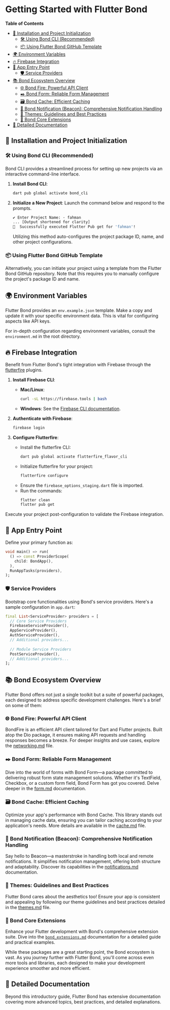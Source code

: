 # Getting Started with Flutter Bond

  
 **Table of Contents**
- [🚀 Installation and Project Initialization](#🚀-installation-and-project-initialization)
  - [🛠️ Using Bond CLI (Recommended)](#🛠️-using-bond-cli-recommended)
  - [📦 Using Flutter Bond GitHub Template](#📦-using-flutter-bond-github-template)
- [🌍 Environment Variables](#🌍-environment-variables)
- [🔥 Firebase Integration](#🔥-firebase-integration)
- [🚪 App Entry Point](#🚪-app-entry-point)
  - [🛡️ Service Providers](#🛡️-service-providers)
- [📚 Bond Ecosystem Overview](#📚-bond-ecosystem-overview)
  - [🌐 Bond Fire: Powerful API Client](#🌐-bond-fire-powerful-api-client)
  - [✒️ Bond Form: Reliable Form Management](#✒️-bond-form-reliable-form-management)
  - [🗃️ Bond Cache: Efficient Caching](#🗃️-bond-cache-efficient-caching)
  - [🔔 Bond Notification (Beacon): Comprehensive Notification Handling](#🔔-bond-notification-beacon-comprehensive-notification-handling)
  - [🎨 Themes: Guidelines and Best Practices](#🎨-themes-guidelines-and-best-practices)
  - [🧩 Bond Core Extensions](#🧩-bond-core-extensions)
- [📖 Detailed Documentation](#📖-detailed-documentation)


## 🚀 Installation and Project Initialization

### 🛠️ Using Bond CLI (Recommended)

Bond CLI provides a streamlined process for setting up new projects via an interactive command-line interface.

1. **Install Bond CLI**:
   ```bash
   dart pub global activate bond_cli
   ```

2. **Initialize a New Project**:
   Launch the command below and respond to the prompts.
 
   ```bash
   ✔ Enter Project Name: · fahman
   ... [Output shortened for clarity]
   🎉  Successfully executed Flutter Pub get for 'fahman'!
   ```

   Utilizing this method auto-configures the project package ID, name, and other project configurations.

### 📦 Using Flutter Bond GitHub Template

Alternatively, you can initiate your project using a template from the Flutter Bond GitHub repository. Note that this requires you to manually configure the project's package ID and name.

## 🌍 Environment Variables

Flutter Bond provides an `env.example.json` template. Make a copy and update it with your specific environment data. This is vital for configuring aspects like API keys.

For in-depth configuration regarding environment variables, consult the `environment.md` in the root directory.

## 🔥 Firebase Integration

Benefit from Flutter Bond's tight integration with Firebase through the [flutterfire](https://github.com/firebase/flutterfire) plugins.

1. **Install Firebase CLI**:
   - **Mac/Linux**:
     ```bash
     curl -sL https://firebase.tools | bash
     ```
   - **Windows**: See the [Firebase CLI documentation](https://firebase.google.com/docs/cli#windows-npm).

2. **Authenticate with Firebase**:
   ```bash
   firebase login
   ```

3. **Configure Flutterfire**:
   - Install the flutterfire CLI:
     ```bash
     dart pub global activate flutterfire_flavor_cli
     ```
   - Initialize flutterfire for your project:
     ```bash
     flutterfire configure
     ```
   - Ensure the `firebase_options_staging.dart` file is imported.
   - Run the commands:
     ```bash
     flutter clean
     flutter pub get
     ```

Execute your project post-configuration to validate the Firebase integration.

## 🚪 App Entry Point

Define your primary function as:
```dart
void main() => run(
  () => const ProviderScope(
    child: BondApp(),
  ),
  RunAppTasks(providers),
);
```

### 🛡️ Service Providers

Bootstrap core functionalities using Bond's service providers. Here's a sample configuration in `app.dart`:

```dart
final List<ServiceProvider> providers = [
  // Core Service Providers
  FirebaseServiceProvider(),
  AppServiceProvider(),
  AuthServiceProvider(),
  // Additional providers...
  
  // Module Service Providers
  PostServiceProvider(),
  // Additional providers...
];
```

## 📚 Bond Ecosystem Overview

Flutter Bond offers not just a single toolkit but a suite of powerful packages, each designed to address specific development challenges. Here's a brief on some of them:

### 🌐 **Bond Fire**: Powerful API Client
BondFire is an efficient API client tailored for Dart and Flutter projects. Built atop the Dio package, it ensures making API requests and handling responses becomes a breeze. For deeper insights and use cases, explore the [networking.md](networking.md) file.

### ✒️ **Bond Form**: Reliable Form Management
Dive into the world of forms with Bond Form—a package committed to delivering robust form state management solutions. Whether it's TextField, Checkbox, or a custom form field, Bond Form has got you covered. Delve deeper in the [form.md](form.md) documentation.

### 🗃️ **Bond Cache**: Efficient Caching
Optimize your app's performance with Bond Cache. This library stands out in managing cache data, ensuring you can tailor caching according to your application's needs. More details are available in the [cache.md](cache.md) file.

### 🔔 **Bond Notification (Beacon)**: Comprehensive Notification Handling
Say hello to Beacon—a masterstroke in handling both local and remote notifications. It simplifies notification management, offering both structure and adaptability. Discover its capabilities in the [notifications.md](notifications.md) documentation.

### 🎨 **Themes**: Guidelines and Best Practices
Flutter Bond cares about the aesthetics too! Ensure your app is consistent and appealing by following our theme guidelines and best practices detailed in the [themes.md](themes.md) file.

### 🧩 Bond Core Extensions

Enhance your Flutter development with Bond's comprehensive extension suite. Dive into the [`bond_extensions.md`](bond_extensions.md) documentation for a detailed guide and practical examples.

While these packages are a great starting point, the Bond ecosystem is vast. As you journey further with Flutter Bond, you'll come across even more tools and libraries, each designed to make your development experience smoother and more efficient.


## 📖 Detailed Documentation
Beyond this introductory guide, Flutter Bond has extensive documentation covering more advanced topics, best practices, and detailed explanations.

